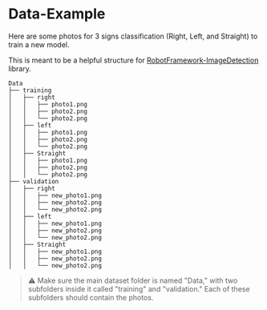 # Data-Example


Here are some photos for 3 signs classification (Right, Left, and Straight) to train a new model.

This is meant to be a helpful structure for [RobotFramework-ImageDetection](https://github.com/Alpha-Centauri-00/robotframework-imagedetection) library.

    Data
    ├── training
    │   ├── right
    │   │   ├── photo1.png
    │   │   ├── photo2.png
    │   │   └── photo2.png
    │   ├── left
    │   │   ├── photo1.png
    │   │   ├── photo2.png
    │   │   └── photo2.png
    │   ├── Straight
    │   │   ├── photo1.png
    │   │   ├── photo2.png
    │   │   └── photo2.png
    ├── validation
    │   ├── right
    │   │   ├── new_photo1.png
    │   │   ├── new_photo2.png
    │   │   └── new_photo2.png
    │   ├── left
    │   │   ├── new_photo1.png
    │   │   ├── new_photo2.png
    │   │   └── new_photo2.png
    │   ├── Straight
    │   │   ├── new_photo1.png
    │   │   ├── new_photo2.png
    │   │   └── new_photo2.png



> ⚠️ Make sure the main dataset folder is named "Data," with two subfolders inside it called "training" and "validation." Each of these subfolders should contain the photos.
